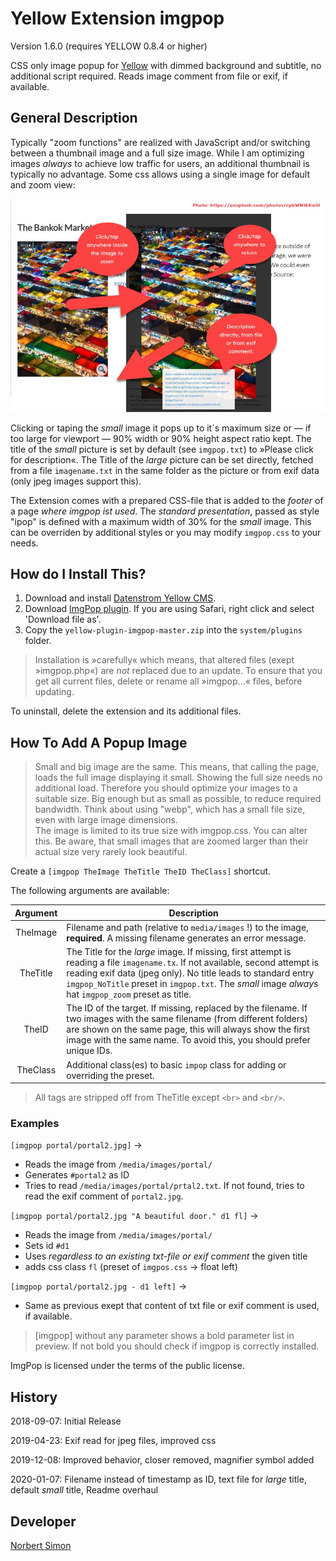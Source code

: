 # Yellow Extension imgpop

Version 1.6.0 (requires YELLOW 0.8.4 or higher)

CSS only image popup for [Yellow](https://developers.datenstrom.se/de/help/ "see homepage of Yellow") with dimmed background and subtitle, no additional script required. Reads image comment from file or exif, if available.

## General Description

Typically "zoom functions" are realized with JavaScript and/or switching between a thumbnail image and a full size image. While I am optimizing images *always* to achieve low traffic for users, an additional thumbnail is typically no advantage. Some css allows using a single image for default and zoom view: 

![Sample of operation](imgpop.webp)

Clicking or taping the *small* image it pops up to it´s maximum size or — if too large for viewport — 90% width or 90% height aspect ratio kept. The title of the *small* picture is set by default (see `imgpop.txt`) to »Please click for description«. The Title of the *large* picture can be set directly, fetched from a file `imagename.txt` in the same folder as the picture or from exif data (only jpeg images support this). 

The Extension comes with a prepared CSS-file that is added to the *footer* of a page *where imgpop ist used*. The *standard presentation*, passed as style "ipop" is defined with a maximum width of 30% for the *small* image. This can be overriden by additional styles or you may modify `imgpop.css` to your needs.

## How do I Install This?

1. Download and install [Datenstrom Yellow CMS](https://github.com/datenstrom/yellow/).
2. Download [ImgPop plugin](https://github.com/BsNoSi/yellow-extension-imgpop/archive/master.zip ).  If you are using Safari, right click and select 'Download file as'.
3. Copy the `yellow-plugin-imgpop-master.zip` into the `system/plugins` folder.

> Installation is »carefully« which means, that altered files (exept »imgpop.php«) are *not* replaced due to an update. To ensure that you get all current files, delete or rename all »imgpop…« files, before updating.


To uninstall, delete the extension and its additional files.

## How To Add A Popup Image

> Small and big image are the same. This means, that calling the page, loads the full image displaying it small. Showing the full size needs no additional load. Therefore you should optimize your images to a suitable size. Big enough but as small as possible, to reduce required bandwidth. Think about using "webp", which has a small file size, even with large image dimensions.      
> The image is limited to its true size with imgpop.css. You can alter this. Be aware, that small images that are zoomed larger than their actual size very rarely look beautiful.

Create a `[imgpop TheImage TheTitle TheID TheClass]` shortcut.

The following arguments are available:

| Argument | Description                                                  |
| :------: | ------------------------------------------------------------ |
| TheImage | Filename and path (relative to `media/images` !) to the image, **required**. A missing filename generates an error message. |
| TheTitle | The Title for the *large* image. If missing, first attempt is reading a file `imagename.tx`. If not available, second attempt is reading exif data (jpeg only). No title leads to standard entry `imgpop_NoTitle` preset in `imgpop.txt`. The *small* image *always* hat `imgpop_zoom` preset as title. |
|  TheID   | The ID of the target. If missing, replaced by the filename. If two images with the same filename (from different folders) are shown on the same page, this will always show the first image with the same name. To avoid this, you should prefer unique IDs. |
| TheClass | Additional class(es) to basic `impop` class for adding or overriding the preset. |

> All tags are stripped off from TheTitle except `<br>` and `<br/>`.

### Examples

`[imgpop portal/portal2.jpg]` → 

- Reads the image from `/media/images/portal/`
- Generates  `#portal2` as ID
- Tries to read `/media/images/portal/prtal2.txt`. If not found, tries to read the exif comment of `portal2.jpg`.

`[imgpop portal/portal2.jpg "A beautiful door." d1 fl]` → 

- Reads  the image from `/media/images/portal/`
- Sets id `#d1`
- Uses *regardless to an existing txt-file or exif comment* the given title
- adds css class `fl` (preset of `imgpos.css` → float left)

`[imgpop portal/portal2.jpg - d1 left]` → 

- Same as previous exept that content of txt file or exif comment is used, if available.

> [imgpop] without any parameter shows a bold parameter list in preview. If not bold you should check if imgpop is correctly installed.

ImgPop is licensed under the terms of the public license.



## History

2018-09-07: Initial Release

2019-04-23: Exif read for jpeg files, improved css

2019-12-08: Improved behavior, closer removed, magnifier symbol added

2020-01-07: Filename instead of timestamp as ID, text file for *large* title, default *small* title, Readme overhaul

## Developer

[Norbert Simon](https://nosi.de)